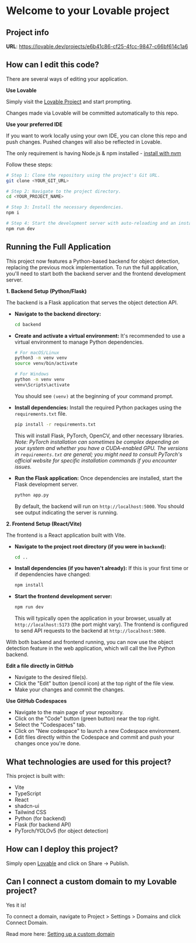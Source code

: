 # Welcome to your Lovable project

## Project info

**URL**: https://lovable.dev/projects/e6b41c86-cf25-4fcc-9847-c66bf614c1a6

## How can I edit this code?

There are several ways of editing your application.

**Use Lovable**

Simply visit the [Lovable Project](https://lovable.dev/projects/e6b41c86-cf25-4fcc-9847-c66bf614c1a6) and start prompting.

Changes made via Lovable will be committed automatically to this repo.

**Use your preferred IDE**

If you want to work locally using your own IDE, you can clone this repo and push changes. Pushed changes will also be reflected in Lovable.

The only requirement is having Node.js & npm installed - [install with nvm](https://github.com/nvm-sh/nvm#installing-and-updating)

Follow these steps:

```sh
# Step 1: Clone the repository using the project's Git URL.
git clone <YOUR_GIT_URL>

# Step 2: Navigate to the project directory.
cd <YOUR_PROJECT_NAME>

# Step 3: Install the necessary dependencies.
npm i

# Step 4: Start the development server with auto-reloading and an instant preview.
npm run dev
```

## Running the Full Application

This project now features a Python-based backend for object detection, replacing the previous mock implementation. To run the full application, you'll need to start both the backend server and the frontend development server.

**1. Backend Setup (Python/Flask)**

The backend is a Flask application that serves the object detection API.

*   **Navigate to the backend directory:**
    ```sh
    cd backend
    ```

*   **Create and activate a virtual environment:**
    It's recommended to use a virtual environment to manage Python dependencies.
    ```sh
    # For macOS/Linux
    python3 -m venv venv
    source venv/bin/activate
    
    # For Windows
    python -m venv venv
    venv\Scripts\activate
    ```
    You should see `(venv)` at the beginning of your command prompt.

*   **Install dependencies:**
    Install the required Python packages using the `requirements.txt` file.
    ```sh
    pip install -r requirements.txt
    ```
    This will install Flask, PyTorch, OpenCV, and other necessary libraries. *Note: PyTorch installation can sometimes be complex depending on your system and whether you have a CUDA-enabled GPU. The versions in `requirements.txt` are general; you might need to consult PyTorch's official website for specific installation commands if you encounter issues.*

*   **Run the Flask application:**
    Once dependencies are installed, start the Flask development server.
    ```sh
    python app.py
    ```
    By default, the backend will run on `http://localhost:5000`. You should see output indicating the server is running.

**2. Frontend Setup (React/Vite)**

The frontend is a React application built with Vite.

*   **Navigate to the project root directory (if you were in `backend`):**
    ```sh
    cd .. 
    ```

*   **Install dependencies (if you haven't already):**
    If this is your first time or if dependencies have changed:
    ```sh
    npm install
    ```

*   **Start the frontend development server:**
    ```sh
    npm run dev
    ```
    This will typically open the application in your browser, usually at `http://localhost:5173` (the port might vary). The frontend is configured to send API requests to the backend at `http://localhost:5000`.

With both backend and frontend running, you can now use the object detection feature in the web application, which will call the live Python backend.

**Edit a file directly in GitHub**

- Navigate to the desired file(s).
- Click the "Edit" button (pencil icon) at the top right of the file view.
- Make your changes and commit the changes.

**Use GitHub Codespaces**

- Navigate to the main page of your repository.
- Click on the "Code" button (green button) near the top right.
- Select the "Codespaces" tab.
- Click on "New codespace" to launch a new Codespace environment.
- Edit files directly within the Codespace and commit and push your changes once you're done.

## What technologies are used for this project?

This project is built with:

- Vite
- TypeScript
- React
- shadcn-ui
- Tailwind CSS
- Python (for backend)
- Flask (for backend API)
- PyTorch/YOLOv5 (for object detection)

## How can I deploy this project?

Simply open [Lovable](https://lovable.dev/projects/e6b41c86-cf25-4fcc-9847-c66bf614c1a6) and click on Share -> Publish.

## Can I connect a custom domain to my Lovable project?

Yes it is!

To connect a domain, navigate to Project > Settings > Domains and click Connect Domain.

Read more here: [Setting up a custom domain](https://docs.lovable.dev/tips-tricks/custom-domain#step-by-step-guide)
